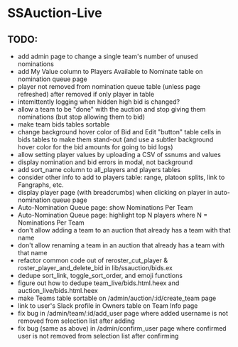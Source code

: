 # SSAuction-Live

## TODO:

* add admin page to change a single team's number of unused nominations
* add My Value column to Players Available to Nominate table on nomination queue page
* player not removed from nomination queue table (unless page refreshed) after removed if only player in table
* intemittently logging when hidden high bid is changed?
* allow a team to be "done" with the auction and stop giving them nominations (but stop allowing them to bid)
* make team bids tables sortable
* change background hover color of Bid and Edit "button" table cells in bids tables to make them stand-out (and use a subtler background hover color for the bid amounts for going to bid logs)
* allow setting player values by uploading a CSV of ssnums and values
* display nomination and bid errors in modal, not background
* add sort_name column to all_players and players tables
* consider other info to add to players table: range, platoon splits, link to Fangraphs, etc.
* display player page (with breadcrumbs) when clicking on player in auto-nomination queue page
* Auto-Nomination Queue page: show Nominations Per Team
* Auto-Nomination Queue page: highlight top N players where N = Nominations Per Team
* don't allow adding a team to an auction that already has a team with that name
* don't allow renaming a team in an auction that already has a team with that name
* refactor common code out of reroster_cut_player & roster_player_and_delete_bid in lib/ssauction/bids.ex
* dedupe sort_link, toggle_sort_order, and emoji functions
* figure out how to dedupe team_live/bids.html.heex and auction_live/bids.html.heex
* make Teams table sortable on /admin/auction/:id/create_team page
* link to user's Slack profile in Owners table on Team Info page
* fix bug in /admin/team/:id/add_user page where added username is not removed from selection list after adding
* fix bug (same as above) in /admin/confirm_user page where confirmed user is not removed from selection list after confirming
